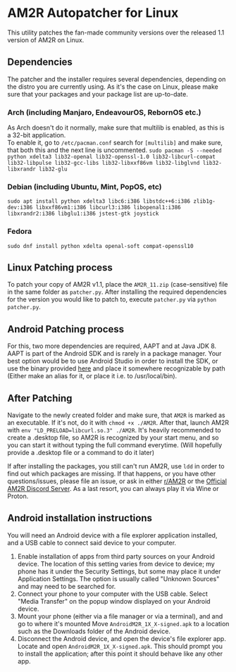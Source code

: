 # AM2R Autopatcher for Linux
This utility patches the fan-made community versions over the released 1.1 version of AM2R on Linux.

## Dependencies
The patcher and the installer requires several dependencies, depending on the distro you are currently using.
As it's the case on Linux, please make sure that your packages and your package list are up-to-date. 

### Arch (including Manjaro, EndeavourOS, RebornOS etc.)
As Arch doesn't do it normally, make sure that multilib is enabled, as this is a 32-bit application.<br>
To enable it, go to `/etc/pacman.conf` search for `[multilib]` and make sure, that both this and the next line is uncommented.
`sudo pacman -S --needed python xdelta3 lib32-openal lib32-openssl-1.0 lib32-libcurl-compat lib32-libpulse lib32-gcc-libs lib32-libxxf86vm lib32-libglvnd lib32-libxrandr lib32-glu`

### Debian (including Ubuntu, Mint, PopOS, etc)
`sudo apt install python xdelta3 libc6:i386 libstdc++6:i386 zlib1g-dev:i386 libxxf86vm1:i386 libcurl3:i386 libopenal1:i386 libxrandr2:i386 libglu1:i386 jstest-gtk joystick` 

### Fedora
`sudo dnf install python xdelta openal-soft compat-openssl10`


## Linux Patching process
To patch your copy of AM2R v1.1, place the `AM2R_11.zip` (case-sensitive) file in the same folder as `patcher.py`. After installing the required dependencies for the version you would like to patch to, execute `patcher.py` via `python patcher.py`.

## Android Patching process
For this, two more dependencies are required, AAPT and at Java JDK 8. AAPT is part of the Android SDK and is rarely in a package manager. Your best option would be to use Android Studio in order to install the SDK, or use the binary provided [here](https://androidaapt.com/) and place it somewhere recognizable by path (Either make an alias for it, or place it i.e. to /usr/local/bin).

## After Patching
Navigate to the newly created folder and make sure, that `AM2R` is marked as an executable. If it's not, do it with `chmod +x ./AM2R`. After that, launch AM2R with `env "LD_PRELOAD=libcurl.so.3" ./AM2R`.
It's heavily recommended to create a .desktop file, so AM2R is recognized by your start menu, and so you can start it without typing the full command everytime.
(Will hopefully provide a .desktop file or a command to do it later)

If after installing the packages, you still can't run AM2R, use `ldd` in order to find out which packages are missing. If that happens, or you have other questions/issues, please file an issue, or ask in either [r/AM2R](https://www.reddit.com/r/AM2R/) or the [Official AM2R Discord Server](https://discord.gg/YTQnkAJ).
As a last resort, you can always play it via Wine or Proton.

## Android installation instructions
You will need an Android device with a file explorer application installed, and a USB cable to connect said device to your computer.

1. Enable installation of apps from third party sources on your Android device. The location of this setting varies from device to device; my phone has it under the Security Settings, but some may place it under Application Settings.
The option is usually called "Unknown Sources" and may need to be searched for.
1. Connect your phone to your computer with the USB cable. Select "Media Transfer" on the popup window displayed on your Android device.
1. Mount your phone (either via a file manager or via a terminal), and and go to where it's mounted
Move `AndroidM2R_1X_X-signed.apk` to a location such as the Downloads folder of the Android device.
1. Disconnect the Android device, and open the device's file explorer app. Locate and open `AndroidM2R_1X_X-signed.apk`.
This should prompt you to install the application; after this point it should behave like any other app.
